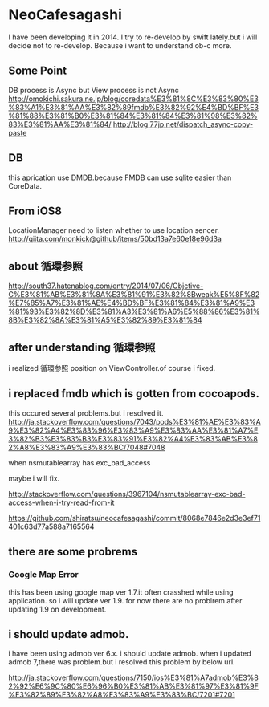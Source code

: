 # NeoCafesagashi

I have been developing it in 2014.
I try to re-develop by swift lately.but i will decide not to re-develop.
Because i want to understand ob-c more.

## Some Point
DB process is Async but View process is not Async
http://omokichi.sakura.ne.jp/blog/coredata%E3%81%8C%E3%83%80%E3%83%A1%E3%81%AA%E3%82%89fmdb%E3%82%92%E4%BD%BF%E3%81%88%E3%81%B0%E3%81%84%E3%81%84%E3%81%98%E3%82%83%E3%81%AA%E3%81%84/
http://blog.77jp.net/dispatch_async-copy-paste

## DB
this aprication use DMDB.because FMDB can use sqlite easier than CoreData.

## From iOS8
LocationManager need to listen whether to use location sencer.
http://qiita.com/monkick@github/items/50bd13a7e60e18e96d3a

## about 循環参照
http://south37.hatenablog.com/entry/2014/07/06/Objctive-C%E3%81%AB%E3%81%8A%E3%81%91%E3%82%8Bweak%E5%8F%82%E7%85%A7%E3%81%AE%E4%BD%BF%E3%81%84%E3%81%A9%E3%81%93%E3%82%8D%E3%81%A3%E3%81%A6%E5%88%86%E3%81%8B%E3%82%8A%E3%81%A5%E3%82%89%E3%81%84

## after understanding 循環参照
i realized 循環参照 position on ViewController.of course i fixed.

## i replaced fmdb which is gotten from cocoapods.
this occured several problems.but i resolved it.
http://ja.stackoverflow.com/questions/7043/pods%E3%81%AE%E3%83%A9%E3%82%A4%E3%83%96%E3%83%A9%E3%83%AA%E3%81%A7%E3%82%B3%E3%83%B3%E3%83%91%E3%82%A4%E3%83%AB%E3%82%A8%E3%83%A9%E3%83%BC/7048#7048

when nsmutablearray has exc_bad_access

maybe i will fix.

http://stackoverflow.com/questions/3967104/nsmutablearray-exc-bad-access-when-i-try-read-from-it

https://github.com/shiratsu/neocafesagashi/commit/8068e7846e2d3e3ef71401c63d77a588a7165564

## there are some probrems

### Google Map Error
this has been using google map ver 1.7.it often crasshed while using application.
so i will update ver 1.9. for now there are no problrem after updating 1.9 on development.

## i should update admob.

i have been using admob ver 6.x.
i should update admob.
when i updated admob 7,there was problem.but i resolved this problem by below url.

http://ja.stackoverflow.com/questions/7150/ios%E3%81%A7admob%E3%82%92%E6%9C%80%E6%96%B0%E3%81%AB%E3%81%97%E3%81%9F%E3%82%89%E3%82%A8%E3%83%A9%E3%83%BC/7201#7201
